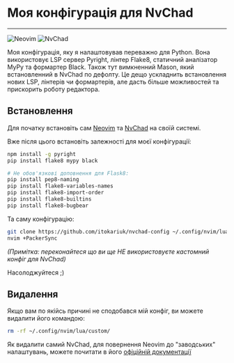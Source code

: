 # Моя конфігурація для NvChad

---

![Neovim](https://img.shields.io/badge/Neovim-0.8.3-blue?style=flat-square&logo=Neovim)
![NvChad](https://img.shields.io/badge/NvChad-1.0-blue?style=flat-square&logo=gnu-bash)

Моя конфігурація, яку я налаштовував переважно для Python. Вона використовує LSP сервер Pyright, лінтер Flake8, статичний аналізатор MyPy та формартер Black. Також тут вимкненний Mason, який встановленний в NvChad по дефолту. Це дещо ускладнить встановлення нових LSP, лінтерів чи формартерів, але дасть більше можливостей та прискорить роботу редактора.


## Встановлення

Для початку встановіть сам [Neovim](https://github.com/neovim/neovim/wiki/Installing-Neovim) та [NvChad](https://nvchad.com/quickstart/install) на своїй системі.

Вже після цього встановіть залежності для моєї конфігурації:

```bash
npm install -g pyright
pip install flake8 mypy black
```

```bash
# Не обов'язкові доповнення для Flask8:
pip install pep8-naming
pip install flake8-variables-names
pip install flake8-import-order
pip install flake8-builtins
pip install flake8-bugbear
```
Та саму конфігурацію:

```bash
git clone https://github.com/itokariuk/nvchad-config ~/.config/nvim/lua/custom
nvim +PackerSync
```
_(Примітка: переконайтеся що ви ще НЕ використовуєте кастомний конфіг для NvChad)_

Насолоджуйтеся ;)

## Видалення

Якщо вам по якійсь причині не сподобався мій конфіг, ви можете видалити його командою:

```bash
rm -rf ~/.config/nvim/lua/custom/
```

Як видалити самий NvChad, для повернення Neovim до "заводських" налаштувань, можете почитати в його [офіційній документації](https://nvchad.com/quickstart/install#uninstall)
